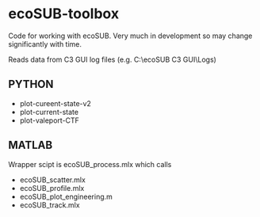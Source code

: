 # ecoSUB-toolbox

Code for working with ecoSUB. Very much in development so may change significantly with time.

Reads data from C3 GUI log files (e.g. C:\ecoSUB C3 GUI\Logs)

## PYTHON

* plot-cureent-state-v2
* plot-current-state
* plot-valeport-CTF

## MATLAB

Wrapper scipt is  ecoSUB_process.mlx which calls

 * ecoSUB_scatter.mlx
 * ecoSUB_profile.mlx
 * ecoSUB_plot_engineering.m
 * ecoSUB_track.mlx

